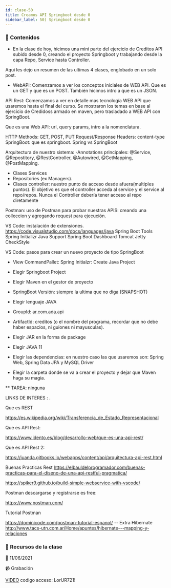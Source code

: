 ```yaml
---
id: clase-50
title: Creamos API Springboot desde 0
sidebar_label: 50) Springboot desde 0
---
```




### 📝 Contenidos

- En la clase de hoy, hicimos una mini parte del ejercicio de Creditos API subido desde 0, creando el proyecto Springboot y trabajando desde la capa Repo, Service hasta Controller.

Aqui les dejo un resumen de las ultimas 4 clases, englobado en un solo post.

- WebAPI: Comenzamos a ver los conceptos iniciales de WEB API. Que es un GET y que es un POST. También hicimos intro a que es un JSON.

API Rest: Comenzamos a ver en detalle mas tecnología WEB API que usaremos hasta el final del curso. Se mostraron los temas en base al ejercicio de Credidoss armado en maven, pero trasladado a WEB API con SpringBoot.

Que es una Web API: url, query params, intro a la nomenclatura.

HTTP Methods: GET, POST, PUT
Request/Response Headers: content-type
SpringBoot: que es springboot. Spring vs SpringBoot

Arquitectura de nuestro sistema:
-Annotations principales: @Service, @Repostitory, @RestController, @Autowired, @GetMapping, @PostMapping.
- Clases Services
- Repositories (ex Managers).
- Clases controller: nuestro punto de acceso desde afuera(multiples puntos). El objetivo es que el controller acceda al service y el service al repo/repos. Nunca el Controller debería tener acceso al repo diretamente

Postman: uso de Postman para probar nuestras APIS: creando una colleccion y agregando request para ejecución.

VS Code: instalación de extensiones.
https://code.visualstudio.com/docs/languages/java
Spring Boot Tools
Spring Initializr Java Support
Spring Boot Dashboard
Tomcat
Jetty
CheckStyle

VS Code: pasos para crear un nuevo proyecto de tipo SpringBoot
- View CommandPallet: Spring Initialzr: Create Java Project
- Elegir Springboot Project
- Elegir Maven en el gestor de proyecto
- SpringBoot Versión: siempre la ultima que no diga (SNAPSHOT)
- Elegir lenguaje JAVA

- GroupId: ar.com.ada.api
- ArtifactId: creditos (o el nombre del programa, recordar que no debe haber espacios, ni guiones ni mayusculas).
- Elegir JAR en la forma de package
- Elegir JAVA 11
- Elegir las dependencias: en nuestro caso las que usaremos son: Spring Web, Spring Data JPA y MySQL Driver
- Elegir la carpeta donde se va a crear el proyecto y dejar que Maven haga su magia.

** TAREA: ninguna

LINKS DE INTERES : .

Que es REST

https://es.wikipedia.org/wiki/Transferencia_de_Estado_Representacional

Que es API Rest:

https://www.idento.es/blog/desarrollo-web/que-es-una-api-rest/

Que es API Rest 2:

https://juanda.gitbooks.io/webapps/content/api/arquitectura-api-rest.html

Buenas Practicas Rest
https://elbauldelprogramador.com/buenas-practicas-para-el-diseno-de-una-api-restful-pragmatica/

https://spiker9.github.io/build-simple-webservice-with-vscode/

Postman descargarse y registrarse es free:

https://www.postman.com/

Tutorial Postman

https://dominicode.com/postman-tutorial-espanol/
-- Extra Hibernate
http://www.tacs-utn.com.ar/Home/apuntes/hibernate---mapping-y-relaciones



### 🚀 Recursos de la clase

📆 11/06/2021

📹 Grabación

[VIDEO](https://us02web.zoom.us/rec/share/Or7KH76Qv8eASJ-2ymmtFwcns17veOOuZjf3LePXUB9QLXT8GMrRcgZqQwB059uD.gG-0NBfmRkRxss-4)
codigo acceso: LorUR721!
